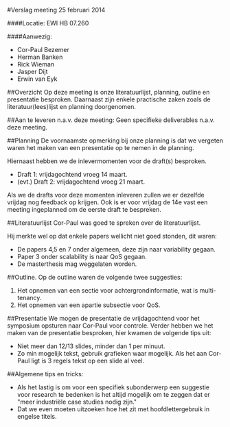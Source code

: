 #Verslag meeting 25 februari 2014

####Locatie: 
EWI HB 07.260

####Aanwezig:
* Cor-Paul Bezemer
* Herman Banken
* Rick Wieman
* Jasper Dijt
* Erwin van Eyk

##Overzicht
Op deze meeting is onze literatuurlijst, planning, outline en presentatie besproken.
Daarnaast zijn enkele practische zaken zoals de literatuur(lees)lijst en planning doorgenomen.


##Aan te leveren n.a.v. deze meeting:
Geen specifieke deliverables n.a.v. deze meeting.

##Planning
De voornaamste opmerking bij onze planning is dat we vergeten waren het maken van een presentatie op te nemen in de planning.

Hiernaast hebben we de inlevermomenten voor de draft(s) besproken.

* Draft 1: vrijdagochtend vroeg 14 maart.
* (evt.) Draft 2: vrijdagochtend vroeg 21 maart.

Als we de drafts voor deze momenten inleveren zullen we er dezelfde vrijdag nog feedback op krijgen.
Ook is er voor vrijdag de 14e vast een meeting ingeplanned om de eerste draft te bespreken.

##Literatuurlijst
Cor-Paul was goed te spreken over de literatuurlijst.

Hij merkte wel op dat enkele papers wellicht niet goed stonden, dit waren:

* De papers 4,5 en 7 onder algemeen, deze zijn naar variability gegaan.
* Paper 3 onder scalability is naar QoS gegaan.
* De masterthesis mag weggelaten worden.

##Outline.
Op de outline waren de volgende twee suggesties:

1. Het opnemen van een sectie voor achtergrondinformatie, wat is multi-tenancy.
2. Het opnemen van een apartie subsectie voor QoS.

##Presentatie
We mogen de presentatie de vrijdagochtend voor het symposium opsturen naar Cor-Paul voor controle.
Verder hebben we het maken van de presentatie besproken, hier kwamen de volgende tips uit:

* Niet meer dan 12/13 slides, minder dan 1 per minuut.
* Zo min mogelijk tekst, gebruik grafieken waar mogelijk. Als het aan Cor-Paul ligt is 3 regels tekst op een slide al veel.

##Algemene tips en tricks:
* Als het lastig is om voor een specifiek subonderwerp een suggestie voor research te bedenken is het altijd mogelijk om te zeggen dat er "meer industriële case studies nodig zijn."
* Dat we even moeten uitzoeken hoe het zit met hoofdlettergebruik in engelse titels.
